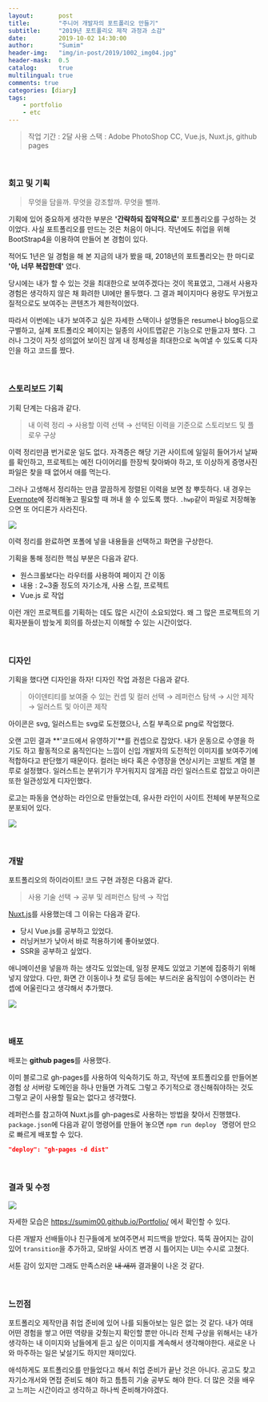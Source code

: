 ```yaml
---
layout:       post
title:        "주니어 개발자의 포트폴리오 만들기"
subtitle:     "2019년 포트폴리오 제작 과정과 소감"
date:         2019-10-02 14:30:00
author:       "Sumim"
header-img:   "img/in-post/2019/1002_img04.jpg"
header-mask:  0.5
catalog:      true
multilingual: true
comments: true
categories: [diary]
tags:
    - portfolio
    - etc
---
```




> 작업 기간 : 2달
> 사용 스택 : Adobe PhotoShop CC, Vue.js, Nuxt.js, github pages



<br/>

### 회고 및 기획

> 무엇을 담을까. 무엇을 강조할까. 무엇을 뺄까.

기획에 있어 중요하게 생각한 부분은 **'간략하되 집약적으로'** 포트폴리오를 구성하는 것이었다. 사실 포트폴리오를 만드는 것은 처음이 아니다. 작년에도 취업을 위해 BootStrap4을 이용하여 만들어 본 경험이 있다.

적어도 1년은 일 경험을 해 본 지금의 내가 봤을 때, 2018년의 포트폴리오는 한 마디로 **'아, 너무 복잡한데'** 였다. 

당시에는 내가 할 수 있는 것을 최대한으로 보여주겠다는 것이 목표였고, 그래서 사용자 경험은 생각하지 않은 채 화려한 UI에만 몰두했다. 그 결과 페이지마다 용량도 무거웠고 질적으로도 보여주는 콘텐츠가 제한적이었다.

따라서 이번에는 내가 보여주고 싶은 자세한 스택이나 설명들은 resume나 blog등으로 구별하고, 실제 포트폴리오 페이지는 일종의 사이트맵같은 기능으로 만들고자 했다. 그러나 그것이 자칫 성의없어 보이진 않게 내 정체성을 최대한으로 녹여낼 수 있도록 디자인을 하고 코드를 짰다.



<br/>

### 스토리보드 기획

기획 단계는 다음과 같다.

>  내 이력 정리  → 사용할 이력 선택 → 선택된 이력을 기준으로 스토리보드 및 플로우 구상

이력 정리만큼 번거로운 일도 없다. 자격증은 해당 기관 사이트에 일일히 들어가서 날짜를 확인하고, 프로젝트는 예전 다이어리를 한장씩 찾아봐야 하고, 또 이상하게 증명사진 파일은 찾을 때 없어서 애를 먹는다.

그러나 고생해서 정리하는 만큼 깔끔하게 정렬된 이력을 보면 참 뿌듯하다. 내 경우는 [Evernote](<https://evernote.com/intl/ko>)에 정리해놓고 필요할 때 꺼내 쓸 수 있도록 했다. `.hwp`같이 파일로 저장해놓으면 또 어디론가 사라진다.

![](https://sumim00.github.io/img/in-post/2019/1002_img01.jpg)

이력 정리를 완료하면 포폴에 넣을 내용들을 선택하고 화면을 구상한다.

기획을 통해 정리한 핵심 부분은 다음과 같다.

- 원스크롤보다는 라우터를 사용하여 페이지 간 이동
- 내용 : 2~3줄 정도의 자기소개, 사용 스킬, 프로젝트
- Vue.js 로 작업

이런 개인 프로젝트를 기획하는 데도 많은 시간이 소요되었다. 왜 그 많은 프로젝트의 기획자분들이 밤늦게 회의를 하셨는지 이해할 수 있는 시간이었다. 



<br/>

### 디자인

기획을 했다면 디자인을 하자! 디자인 작업 과정은 다음과 같다.

>  아이덴티티를 보여줄 수 있는 컨셉 및 컬러 선택 → 레퍼런스 탐색 → 시안 제작 → 일러스트 및 아이콘 제작

아이콘은 svg, 일러스트는 svg로 도전했으나, 스킬 부족으로 png로 작업했다. 

오랜 고민 결과 **'코드에서 유영하기'**를 컨셉으로 잡았다. 내가 운동으로 수영을 하기도 하고 활동적으로 움직인다는 느낌이 신입 개발자의  도전적인 이미지를 보여주기에 적합하다고 판단했기 때문이다. 컬러는 바다 혹은 수영장을 연상시키는 코발트 계열 블루로 설정했다. 일러스트는 분위기가 무거워지지 않게끔 라인 일러스트로 잡았고 아이콘 또한 일관성있게 디자인했다. 

로고는 파동을 연상하는 라인으로 만들었는데, 유사한 라인이 사이트 전체에 부분적으로 분포되어 있다. 

![](https://sumim00.github.io/img/in-post/2019/1002_img02.jpg)



<br/>

### 개발

포트폴리오의 하이라이트! 코드 구현 과정은 다음과 같다.

>  사용 기술 선택 → 공부 및 레퍼런스 탐색 → 작업

[Nuxt.js](<https://ko.nuxtjs.org/>)를 사용했는데 그 이유는 다음과 같다. 

- 당시 Vue.js를 공부하고 있었다.
- 러닝커브가 낮아서 바로 적용하기에 좋아보였다.
- SSR을 공부하고 싶었다.

애니메이션을 넣을까 하는 생각도 있었는데, 일정 문제도 있었고 기본에 집중하기 위해 넣지 않았다. 다만, 화면 간 이동이나 첫 로딩 등에는 부드러운 움직임이 수영이라는 컨셉에 어울린다고 생각해서 추가했다.

![](https://sumim00.github.io/img/in-post/2019/1002_img03.jpg)



<br/>

### 배포

배포는 **github pages**를 사용했다. 

이미 블로그로 gh-pages를 사용하여 익숙하기도 하고, 작년에 포트폴리오를 만들어본 경험 상 서버랑 도메인을 하나 만들면 가격도 그렇고 주기적으로 갱신해줘야하는 것도 그렇고 굳이 사용할 필요는 없다고 생각했다.

레퍼런스를 참고하여 Nuxt.js를 gh-pages로 사용하는 방법을 찾아서 진행했다. `package.json`에 다음과 같이 명령어를 만들어 놓으면 `npm run deploy `  명령어 만으로 빠르게 배포할 수 있다.

```json
"deploy": "gh-pages -d dist"
```



<br/>

### 결과 및 수정

![](https://sumim00.github.io/img/in-post/2019/1002_img04.jpg)

자세한 모습은 <https://sumim00.github.io/Portfolio/> 에서 확인할 수 있다.

다른 개발자 선배들이나 친구들에게 보여주면서 피드백을 받았다. 뚝뚝 끊어지는 감이 있어 `transition`을 추가하고, 모바일 사이즈 변경 시 틀어지는 UI는 수시로 고쳤다. 

서툰 감이 있지만 그래도 만족스러운 ~~내 새끼~~ 결과물이 나온 것 같다. 



<br/>

### 느낀점

포트폴리오 제작만큼 취업 준비에 있어 나를 되돌아보는 일은 없는 것 같다. 내가 여태 어떤 경험을 쌓고 어떤 역량을 갖췄는지 확인할 뿐만 아니라 전체 구상을 위해서는 내가 생각하는 내 이미지와 남들에게 듣고 싶은 이미지를 계속해서 생각해야한다. 새로운 나와 마주하는 일은 낯설기도 하지만 재미있다.

애석하게도 포트폴리오를 만들었다고 해서 취업 준비가 끝난 것은 아니다. 공고도 찾고 자기소개서와 면접 준비도 해야 하고 틈틈히 기술 공부도 해야 한다. 더 많은 것을 배우고 느끼는 시간이라고 생각하고 하나씩 준비해가야겠다.